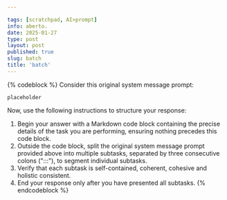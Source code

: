 ```yaml
---

tags: [scratchpad, AI>prompt]
info: aberto.
date: 2025-01-27
type: post
layout: post
published: true
slug: batch
title: 'batch'
---
```

{% codeblock %}
Consider this original system message prompt:


~~~
placeholder
~~~


Now, use the following instructions to structure your response:

1. Begin your answer with a Markdown code block containing the precise details of the task you are performing, ensuring nothing precedes this code block.
2. Outside the code block, split the original system message prompt provided above into multiple subtasks, separated by three consecutive colons (":::"), to segment individual subtasks.
3. Verify that each subtask is self-contained, coherent, cohesive and holistic consistent.
4. End your response only after you have presented all subtasks.
{% endcodeblock %}
